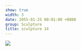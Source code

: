 ```yaml
---
show: true
width: 3
date: 2055-01-25 00:01:00 +0800
group: Sculpture
title: sculpture 14
---
```

<div>
<a href="/assets/images/photos/sculpture/20220606-DSC08082.jpg" target="_blank">
    <img data-src="/assets/images/photos/sculpture/20220606-DSC08082.jpg" class="lazy w-100 rounded-xl" src="{{ '/assets/images/empty_300x200.png' | relative_url }}">
</a>
</div>
